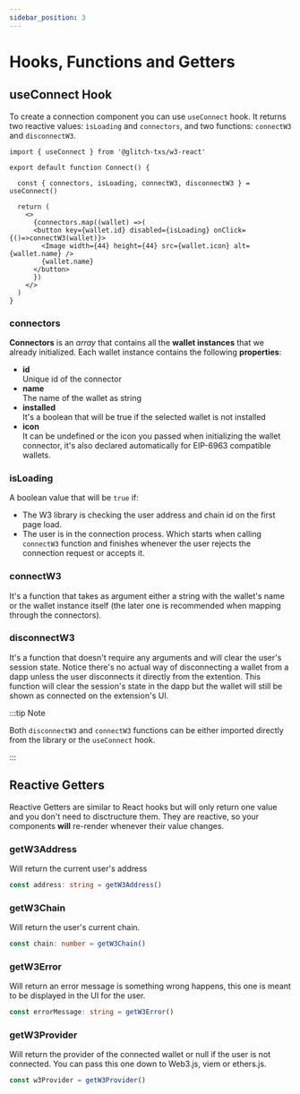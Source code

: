 ```yaml
---
sidebar_position: 3
---
```


# Hooks, Functions and Getters

## useConnect Hook

To create a connection component you can use `useConnect` hook. It returns two reactive values: `ìsLoading` and `connectors`, and two functions: `connectW3` and `disconnectW3`.

```tsx
import { useConnect } from '@glitch-txs/w3-react'

export default function Connect() {

  const { connectors, isLoading, connectW3, disconnectW3 } = useConnect()
  
  return (
    <>
      {connectors.map((wallet) =>(
      <button key={wallet.id} disabled={isLoading} onClick={()=>connectW3(wallet)}>
        <Image width={44} height={44} src={wallet.icon} alt={wallet.name} />
        {wallet.name}
      </button>
      })
    </>
  )
}
```

### connectors

**Connectors** is an *array* that contains all the **wallet instances** that we already initialized. Each wallet instance contains the following **properties**:

- **id**
  <br/> Unique id of the connector
- **name**
  <br/> The name of the wallet as string
- **installed**
  <br/> It's a boolean that will be true if the selected wallet is not installed
- **icon**
  <br/> It can be undefined or the icon you passed when initializing the wallet connector, it's also declared automatically for EIP-6963 compatible wallets.

### isLoading

A boolean value that will be `true` if:

- The W3 library is checking the user address and chain id on the first page load.
- The user is in the connection process. Which starts when calling `connectW3` function and finishes whenever the user rejects the connection request or accepts it.

### connectW3

It's a function that takes as argument either a string with the wallet's name or the wallet instance itself (the later one is recommended when mapping through the connectors).

### disconnectW3

It's a function that doesn't require any arguments and will clear the user's session state. Notice there's no actual way of disconnecting a wallet from a dapp unless the user disconnects it directly from the extention. This function will clear the session's state in the dapp but the wallet will still be shown as connected on the extension's UI.

:::tip Note

Both `disconnectW3` and `connectW3` functions can be either imported directly from the library or the `useConnect` hook.

:::

## Reactive Getters

Reactive Getters are similar to React hooks but will only return one value and you don't need to disctructure them. They are reactive, so your components **will** re-render whenever their value changes.

### getW3Address

Will return the current user's address

```ts
const address: string = getW3Address()
```

### getW3Chain

Will return the user's current chain.

```ts
const chain: number = getW3Chain()
```

### getW3Error

Will return an error message is something wrong happens, this one is meant to be displayed in the UI for the user.

```ts
const errorMessage: string = getW3Error()
```

### getW3Provider

Will return the provider of the connected wallet or null if the user is not connected. You can pass this one down to Web3.js, viem or ethers.js.

```ts
const w3Provider = getW3Provider()
```